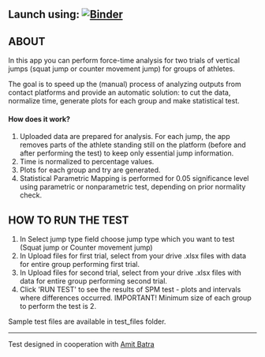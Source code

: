 ## Launch using: [![Binder](https://mybinder.org/badge_logo.svg)](https://mybinder.org/v2/gh/annabednarska/Vertical-Jump-Test/HEAD?urlpath=voila%2Frender%2Fvertical-jump-test.ipynb)


## ABOUT

In this app you can perform force-time analysis for two trials of vertical jumps (squat jump or counter movement jump) for groups of athletes. 

The goal is to speed up the (manual) process of analyzing outputs from contact platforms and provide an automatic solution: to cut the data, normalize time, generate plots for each group and make statistical test.

#### How does it work? 

1. Uploaded data are prepared for analysis. For each jump, the app removes parts of the athlete standing still on the platform (before and after performing the test) to keep only essential jump information. 
2. Time is normalized to percentage values. 
3. Plots for each group and try are generated.
4. Statistical Parametric Mapping is performed for 0.05 significance level using parametric or nonparametric test, depending on prior normality check. 

## HOW TO RUN THE TEST
1. In Select jump type field choose jump type which you want to test (Squat jump or Counter movement jump)
2. In Upload files for first trial, select from your drive .xlsx files with data for entire group performing first trial.
3. In Upload files for second trial, select from your drive .xlsx files with data for entire group performing second trial.
4. Click 'RUN TEST' to see the results of SPM test - plots and intervals where differences occurred. IMPORTANT! Minimum size of each group to perform the test is 2.

Sample test files are available in test_files folder.

---

Test designed in cooperation with [Amit Batra](https://amitbatra.pl/) 
